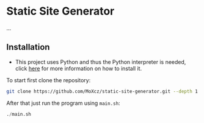 # Static Site Generator

...

## Installation

- This project uses Python and thus the Python interpreter is needed, click
  [here](https://www.python.org/downloads/) for more information on how to install
  it.

To start first clone the repository:

```sh
git clone https://github.com/MoXcz/static-site-generator.git --depth 1
```

After that just run the program using `main.sh`:

```python
./main.sh
```

